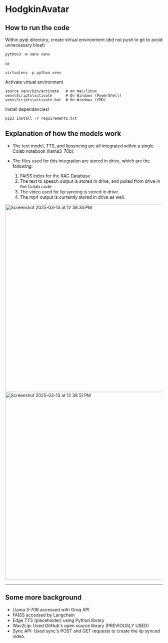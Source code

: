 # HodgkinAvatar

## How to run the code 
Within pyqt directory, create virtual environment (did not push to git to avoid unnecessary bloat)
```
python3 -m venv venv
```
or 
```
virtualenv -p python venv
```
Activate virtual environment 
```
source venv/bin/activate   # on mac/linux
venv\Scripts\activate      # On Windows (PowerShell)
venv\Scripts\activate.bat  # On Windows (CMD)
```

Install dependencies!
```
pip3 install -r requirements.txt
```


## Explanation of how the models work 

- The text model, TTS, and lipsyncing are all integrated within a single Colab notebook (llama3_70b).
- The files used for this integration are stored in drive, which are the following:

  1. FAISS index for the RAG Database
  2. The text to speech output is stored in drive, and pulled from drive in the Colab code
  3. The video used for lip syncing is stored in drive
  4. The mp4 output is currently stored in drive as well.
 
<img width="600" alt="Screenshot 2025-03-13 at 12 38 30 PM" src="https://github.com/user-attachments/assets/c2a87fac-8471-49a7-9b3e-764ee54c9968" />
<img width="600" alt="Screenshot 2025-03-13 at 12 38 51 PM" src="https://github.com/user-attachments/assets/99bfde1a-92a5-4efe-a84a-a40fad393327" />

---

## Some more background 
- Llama 3-70B accessed with Groq API
- FAISS accessed by Langchain
- Edge TTS (placeholder) using Python library
- Wav2Lip: Used GitHub's open source library (PREVIOUSLY USED)
- Sync API: Used sync's POST and GET requests to create the lip synced video. 
